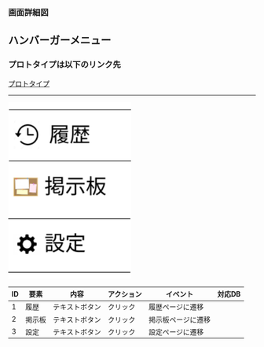 ### 画面詳細図
## ハンバーガーメニュー
### プロトタイプは以下のリンク先
[プロトタイプ](https://www.figma.com/file/YLXi0XXJfyq6239uKAU8LF/cyclinger?node-id=0%3A1)
*****
<img src="./image/ハンバーガーメニュー.png" width="250">

|ID|要素|内容|アクション|イベント|対応DB|
|--|----|----|---------|--------|------|
|1|履歴|テキストボタン|クリック|履歴ページに遷移||
|2|掲示板|テキストボタン|クリック|掲示板ページに遷移||
|3|設定|テキストボタン|クリック|設定ページに遷移||

